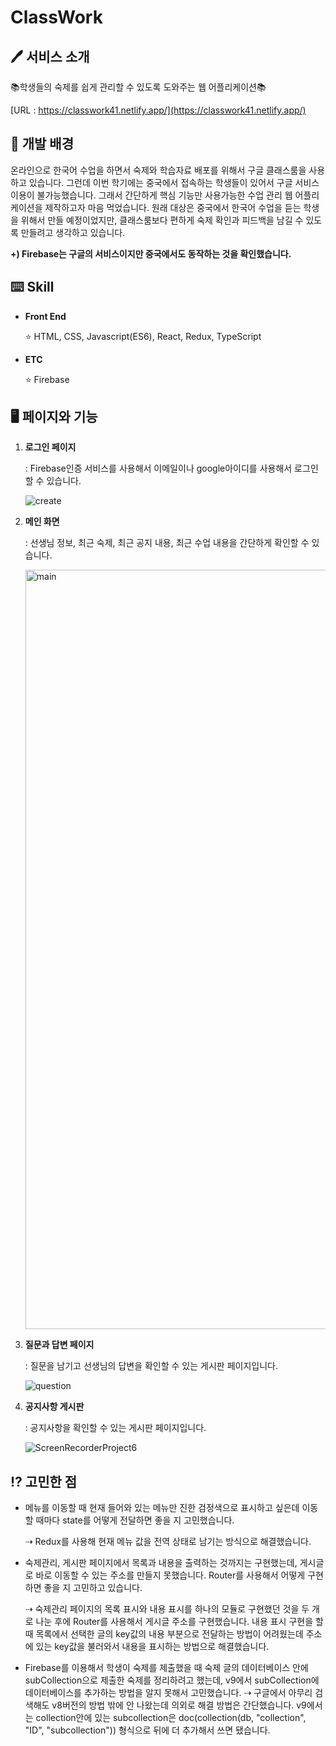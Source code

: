 # ClassWork 

## 🖊 서비스 소개

📚학생들의 숙제를 쉽게 관리할 수 있도록 도와주는 웹 어플리케이션📚

[URL : https://classwork41.netlify.app/](https://classwork41.netlify.app/)

## 📃 개발 배경

온라인으로 한국어 수업을 하면서 숙제와 학습자료 배포를 위해서 구글 클래스룸을 사용하고 있습니다. 그런데 이번 학기에는 중국에서 접속하는 학생들이 있어서 구글 서비스 이용이 불가능했습니다. 그래서 간단하게 핵심 기능만 사용가능한 수업 관리 웹 어플리케이션을 제작하고자 마음 먹었습니다. 원래 대상은 중국에서 한국어 수업을 듣는 학생을 위해서 만들 예정이었지만, 클래스룸보다 편하게 숙제 확인과 피드백을 남길 수 있도록 만들려고 생각하고 있습니다.

**+) Firebase는 구글의 서비스이지만 중국에서도 동작하는 것을 확인했습니다.**

## ⌨️ Skill

- **Front End**

  ⭐️ HTML, CSS, Javascript(ES6), React, Redux, TypeScript

- **ETC**

  ⭐️ Firebase

## 🖥 페이지와 기능

1. **로그인 페이지**

   : Firebase인증 서비스를 사용해서 이메일이나 google아이디를 사용해서 로그인할 수 있습니다.

   ![create](https://user-images.githubusercontent.com/90027202/149802692-a09c2945-2ee4-49af-b3ce-d0f220cf4fbf.gif)

2. **메인 화면**

   : 선생님 정보, 최근 숙제, 최근 공지 내용, 최근 수업 내용을 간단하게 확인할 수 있습니다.

   <img width="1215" alt="main" src="https://user-images.githubusercontent.com/90027202/149802817-dfcd65a1-0289-4100-aa5d-73a350750be8.png">

3. **질문과 답변 페이지**

   : 질문을 남기고 선생님의 답변을 확인할 수 있는 게시판 페이지입니다.

   ![question](https://user-images.githubusercontent.com/90027202/149803207-b4190747-92aa-4021-94e7-c71f8d9af4aa.gif)

4. **공지사항 게시판**

   : 공지사항을 확인할 수 있는 게시판 페이지입니다.

   ![ScreenRecorderProject6](https://user-images.githubusercontent.com/90027202/149803481-c123e3c2-8eb7-413c-8660-69f25a36a064.gif)

## ⁉️ 고민한 점

- 메뉴를 이동할 때 현재 들어와 있는 메뉴만 진한 검정색으로 표시하고 싶은데 이동할 때마다 state를 어떻게 전달하면 좋을 지 고민했습니다.

  ⇢ Redux를 사용해 현재 메뉴 값을 전역 상태로 남기는 방식으로 해결했습니다. 

- 숙제관리, 게시판 페이지에서 목록과 내용을 출력하는 것까지는 구현했는데, 게시글로 바로 이동할 수 있는 주소를 만들지 못했습니다. Router를 사용해서 어떻게 구현하면 좋을 지 고민하고 있습니다.

  ⇢ 숙제관리 페이지의 목록 표시와 내용 표시를 하나의 모듈로 구현했던 것을 두 개로 나눈 후에 Router를 사용해서 게시글 주소를 구현했습니다. 내용 표시 구현을 할 때 목록에서 선택한 글의 key값의 내용 부분으로 전달하는 방법이 어려웠는데 주소에 있는 key값을 불러와서 내용을 표시하는 방법으로 해결했습니다.

- Firebase를 이용해서 학생이 숙제를 제출했을 때 숙제 글의 데이터베이스 안에 subCollection으로 제출한 숙제를 정리하려고 했는데, v9에서 subCollection에 데이터베이스를 추가하는 방법을 알지 못해서 고민했습니다.
  ⇢ 구글에서 아무리 검색해도 v8버전의 방법 밖에 안 나왔는데 의외로 해결 방법은 간단했습니다. v9에서는 collection안에 있는 subcollection은 doc(collection(db, "collection", "ID", "subcollection")) 형식으로 뒤에 더 추가해서 쓰면 됐습니다.
